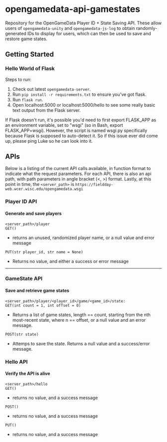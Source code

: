 # opengamedata-api-gamestates

Repository for the OpenGameData Player ID + State Saving API. These allow users of `opengamedata-unity` and `opengamedata-js-log` to obtain randomly-generated IDs to display for users, which can then be used to save and restore game states.

## Getting Started

### Hello World of Flask

Steps to run:

1. Check out latest `opengamedata-server`.
2. Run `pip install -r requirements.txt` to ensure you've got flask.
3. Run `flask run`.
4. Open localhost:5000 or localhost:5000/hello to see some really basic text output from the Flask server.

If Flask doesn't run, it's possible you'd need to first export FLASK_APP as an environment variable, set to "wsgi" (so in Bash, export FLASK_APP=wsgi).
However, the script is named wsgi.py specifically because Flask is supposed to auto-detect it. So if this issue ever did come up, please ping Luke so he can look into it.

## APIs

Below is a listing of the current API calls available, in function format to indicate what the request parameters.
For each API, there is also an api path, with path parameters in angle bracket (<, >) format.
Lastly, at this point in time, the `<server_path>` is `https://fieldday-web.wcer.wisc.edu/opengamedata.wsgi`

### Player ID API

#### Generate and save players

`<server_path>/player`  
`GET()`

- returns an unused, randomized player name, or a null value and error message  

`PUT(str player_id, str name = None)`

- Returns no value, and either a success or error message  

---

### GameState API

#### Save and retrieve game states

`<server_path>/player/<player_id>/game/<game_id>/state:`  
`GET(int count = 1, int offset = 0)`  

- Returns a list of game states, length == count, starting from the nth most-recent state, where n == offset, or a null value and an error message.

`POST(str state)`

- Attemps to save the state. Returns a null value and a success/error message.

### Hello API

#### Verify the API is alive

`<server_path>/hello`  
`GET()`

- returns no value, and a success message  

`POST()`

- returns no value, and a success message

`PUT()`

- returns no value, and a success message
